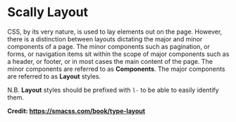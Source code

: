 ﻿# Scally Layout

CSS, by its very nature, is used to lay elements out on the page. However, there is a distinction
between layouts dictating the major and minor components of a page. The minor components such as
pagination, or forms, or navigation items sit within the scope of major components such as a header,
or footer, or in most cases the main content of the page. The minor components are referred to as
**Components**. The major components are referred to as **Layout** styles.

N.B. **Layout** styles should be prefixed with `l-` to be able to easily identify them.

**Credit: <https://smacss.com/book/type-layout>**